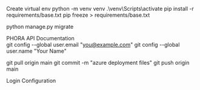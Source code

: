 Create virtual env
  python -m venv venv
  .\venv\Scripts\activate 
  pip install -r requirements/base.txt
  pip freeze > requirements/base.txt

  python manage.py migrate

PHORA API Documentation  
  git config --global user.email "you@example.com"
  git config --global user.name "Your Name"

  git pull origin main
  git commit -m "azure deployment files"
  git push origin main  


Login Configuration
 